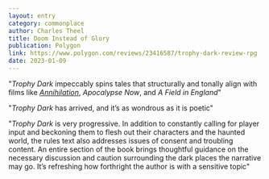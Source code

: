 ```yaml
---
layout: entry
category: commonplace
author: Charles Theel
title: Doom Instead of Glory
publication: Polygon
link: https://www.polygon.com/reviews/23416587/trophy-dark-review-rpg
date: 2023-01-09
---
```


"*Trophy Dark* impeccably spins tales that structurally and tonally align with films like [*Annihilation*](http://polygon.com/2018/2/21/17036936/annihilation-movie-review-2018-natalie-portman-alex-garland), *Apocalypse Now*, and *A Field in England*"

"*Trophy Dark* has arrived, and it’s as wondrous as it is poetic"

"*Trophy Dark* is very progressive. In addition to constantly calling for player input and beckoning them to flesh out their characters and the haunted world, the rules text also addresses issues of consent and troubling content. An entire section of the book brings thoughtful guidance on the necessary discussion and caution surrounding the dark places the narrative may go. It’s refreshing how forthright the author is with a sensitive topic"
